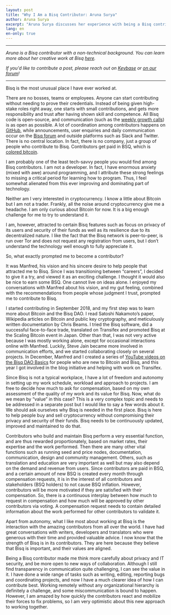 ```yaml
---
layout: post
title: "Why I Am a Bisq Contributor: Aruna Surya"
author: Aruna Surya
excerpt: "Aruna Surya discusses her experience with being a Bisq contributor—why she started contributing, why she continues contributing, and how there's still a lot to like for a non-technical person with diverging interests. <br><br>"
lang: en
en-only: true
---
```


<hr>

_Aruna is a Bisq contributor with a non-technical background. You can learn more about her creative work at Bisq [here](https://github.com/arunasurya/academy.bisq.network/blob/master/Bisq.md)._

_If you'd like to contribute a post, please reach out on [Keybase](https://keybase.io/team/bisq) or [on our forum](https://bisq.community/t/call-for-blog-writers/7040)!_

<hr>

Bisq is the most unusual place I have ever worked at.

There are no bosses, teams or employees. Anyone can start contributing without needing to prove their credentials. Instead of being given high-stake roles right away, one starts with small contributions, and gets more responsibility and trust after having shown skill and competence. All Bisq code is open-source, and communication (such as the [weekly growth calls](https://www.youtube.com/watch?v=GyZUFD9xC8c&list=PLFH5SztL5cYOvXlXaN91TJ1sltxnBjF5N)) is as open as possible. A lot of coordination among contributors happens on [GitHub](https://github.com/bisq-network/), while announcements, user enquiries and daily communication occur on the [Bisq forum](https://bisq.community/) and outside platforms such as Slack and Twitter. There is no central location. In fact, there is no company, just a group of people who contribute to Bisq. Contributors get paid in BSQ, which is [colored bitcoin](https://docs.bisq.network/user-dao-intro.html#bsq-token).

I am probably one of the least tech-savvy people you would find among Bisq contributors. I am not a developer. In fact, I have enormous anxiety (mixed with awe) around programming, and I attribute these strong feelings to missing a critical period for learning how to program. Thus, I feel somewhat alienated from this ever improving and dominating part of technology.

Neither am I very interested in cryptocurrency. I know a little about Bitcoin but I am not a trader. Frankly, all the noise around cryptocurrency give me a headache. I am only curious about Bitcoin for now. It is a big enough challenge for me to try to understand it.

I am, however, attracted to certain Bisq features such as focus on privacy of its users and security of their funds as well as its resilience due to its decentralized nature. I like the fact that the Bisq network is peer-to-peer, is run over Tor and does not request any registration from users, but I don’t understand the technology well enough to fully appreciate it.

So, what exactly prompted me to become a contributor?

It was Manfred, his vision and his sincere desire to help people that attracted me to Bisq. Since I was transitioning between “careers”, I decided to give it a try, and viewed it as an exciting challenge. I thought it would also be nice to earn some BSQ. One cannot live on ideas alone. I enjoyed my conversations with Manfred about his vision, and my gut feeling, combined with the recommendations from people whose judgment I trust, prompted me to contribute to Bisq.

I started contributing in September 2018, and my first step was to learn more about Bitcoin and the Bisq DAO. I read Satoshi Nakamoto’s paper, Wikipedia articles on Bitcoin and public key cryptography, and meticulously written documentation by Chris Beams. I tried the Bisq software, did a successful face-to-face trade, translated on Transifex and promoted Bisq at the Scaling Bitcoin event in Japan. Other than that, I was not very active because I was mostly working alone, except for occasional interactions online with Manfred. Luckily, Steve Jain became more involved in communication efforts, and we started collaborating closely on several projects. In December, Manfred and I created a series of [YouTube videos on the Bisq DAO Basics](https://www.youtube.com/watch?v=mOSYPrgLKWw&list=PLFH5SztL5cYOLdYJj3nQ6-DekbjMTVhCS)  for people who are new to Bitcoin and Bisq, and this year I got involved in the blog initiative and helping with work on Transifex.

Since Bisq is not a typical workplace, I have a lot of freedom and autonomy in setting up my work schedule, workload and approach to projects. I am free to decide how much to ask for compensation, based on my own assessment of the quality of my work and its value for Bisq. Now, what do we mean by “value” in this case? This is a very complex topic and needs to be addressed in a separate post but I would like to say a few words about it. We should ask ourselves why Bisq is needed in the first place. Bisq is here to help people buy and sell cryptocurrency without compromising their privacy and security of their funds. Bisq needs to be continuously updated, improved and maintained to do that.

Contributors who build and maintain Bisq perform a very essential function, and are thus rewarded proportionately, based on market rates, their expertise and the work performed. Then there are many other vital functions such as running seed and price nodes, documentation, communication, design and community management. Others, such as translation and education are very important as well but may also depend on the demand and revenue from users. Since contributors are paid in BSQ, and a certain amount of new BSQ is created every month through compensation requests, it is in the interest of all contributors and stakeholders (BSQ holders) to not cause BSQ inflation. However, contributors will be more motivated if they are satisfied with their compensation. So, there is a continuous interplay between how much to request in compensation and how much will be approved by other contributors via voting. A compensation request needs to contain detailed information about the work performed for other contributors to validate it.

Apart from autonomy, what I like most about working at Bisq is the interaction with the amazing contributors from all over the world. I have had great conversations with writers, developers and translators who were generous with their time and provided valuable advice. I now know that the strength of Bisq is in its contributors. They are here because they believe that Bisq is important, and their values are aligned.

Being a Bisq contributor made me think more carefully about privacy and IT security, and be more open to new ways of collaboration. Although I still find transparency in communication quite challenging, I can see the value in it. I have done a wide range of tasks such as writing, editing, reporting bugs and coordinating projects, and now I have a much clearer idea of how I can contribute best. Working remotely without any organizational hierarchy is definitely a challenge, and some miscommunication is bound to happen. However, I am amazed by how quickly the contributors react and mobilize their forces to fix problems, so I am very optimistic about this new approach to working together.
